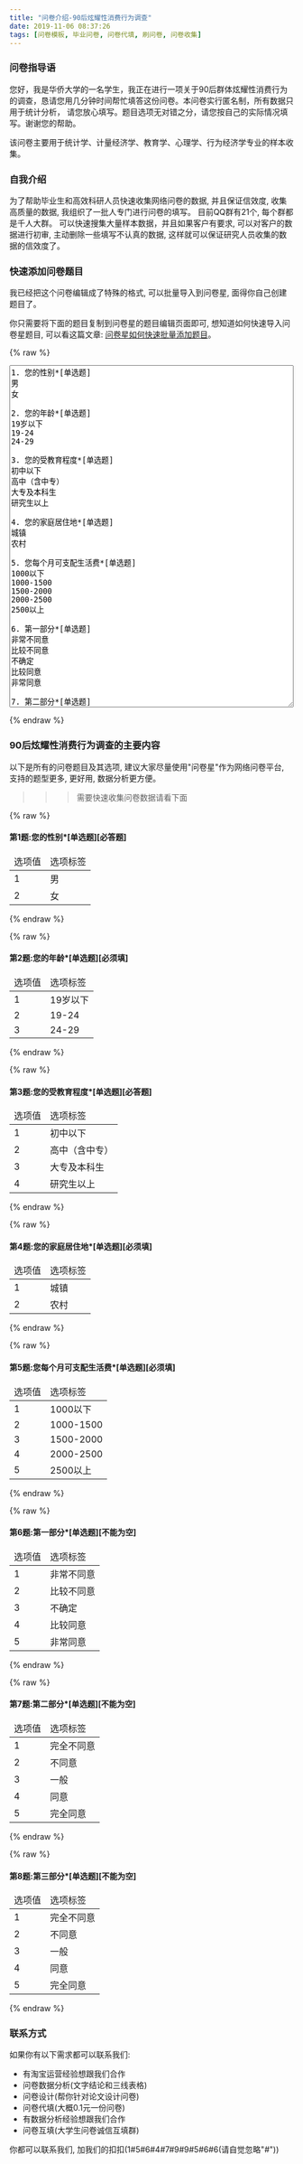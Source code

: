 ```yaml
---
title: "问卷介绍-90后炫耀性消费行为调查"
date: 2019-11-06 08:37:26
tags: [问卷模板, 毕业问卷, 问卷代填, 刷问卷, 问卷收集]
---
```


### 问卷指导语

您好，我是华侨大学的一名学生，我正在进行一项关于90后群体炫耀性消费行为的调查，恳请您用几分钟时间帮忙填答这份问卷。本问卷实行匿名制，所有数据只用于统计分析， 请您放心填写。题目选项无对错之分，请您按自己的实际情况填写。谢谢您的帮助。

该问卷主要用于统计学、计量经济学、教育学、心理学、行为经济学专业的样本收集。

<!-- more -->


### 自我介绍

为了帮助毕业生和高效科研人员快速收集网络问卷的数据, 并且保证信效度, 收集高质量的数据, 我组织了一批人专门进行问卷的填写。
目前QQ群有21个, 每个群都是千人大群。 可以快速搜集大量样本数据，并且如果客户有要求, 可以对客户的数据进行初审, 
主动删除一些填写不认真的数据, 这样就可以保证研究人员收集的数据的信效度了。



### 快速添加问卷题目

我已经把这个问卷编辑成了特殊的格式, 可以批量导入到问卷星, 面得你自己创建题目了。

你只需要将下面的题目复制到问卷星的题目编辑页面即可, 想知道如何快速导入问卷星题目, 可以看这篇文章: [问卷星如何快速批量添加题目](https://mlln.cn/2019/06/01/%E9%97%AE%E5%8D%B7%E6%98%9F%E5%A6%82%E4%BD%95%E5%BF%AB%E9%80%9F%E6%B7%BB%E5%8A%A0%E6%89%B9%E9%87%8F%E9%A2%98%E7%9B%AE/index.html)。

{% raw %}
<textarea rows="40" style="width: 100%;">1. 您的性别*[单选题]
男
女

2. 您的年龄*[单选题]
19岁以下
19-24
24-29

3. 您的受教育程度*[单选题]
初中以下
高中（含中专）
大专及本科生
研究生以上

4. 您的家庭居住地*[单选题]
城镇
农村

5. 您每个月可支配生活费*[单选题]
1000以下
1000-1500
1500-2000
2000-2500
2500以上

6. 第一部分*[单选题]
非常不同意
比较不同意
不确定
比较同意
非常同意

7. 第二部分*[单选题]
完全不同意
不同意
一般
同意
完全同意

8. 第三部分*[单选题]
完全不同意
不同意
一般
同意
完全同意</textarea>
{% endraw %}

### 90后炫耀性消费行为调查的主要内容

以下是所有的问卷题目及其选项, 建议大家尽量使用"问卷星"作为网络问卷平台, 支持的题型更多, 更好用, 数据分析更方便。

>>> 需要快速收集问卷数据请看下面


{% raw %}
<div class="qitem">
<h4>第1题:您的性别*[单选题][必答题]</h4>

<table class="table">
<thead>
<tr><td>选项值</td><td>选项标签</td></tr>
</thead>
<tbody>
<tr><td>1</td><td>男</td></tr>
<tr><td>2</td><td>女</td></tr>
</tbody>
</table>

</div>
{% endraw %}


{% raw %}
<div class="qitem">
<h4>第2题:您的年龄*[单选题][必须填]</h4>

<table class="table">
<thead>
<tr><td>选项值</td><td>选项标签</td></tr>
</thead>
<tbody>
<tr><td>1</td><td>19岁以下</td></tr>
<tr><td>2</td><td>19-24</td></tr>
<tr><td>3</td><td>24-29</td></tr>
</tbody>
</table>

</div>
{% endraw %}


{% raw %}
<div class="qitem">
<h4>第3题:您的受教育程度*[单选题][必答题]</h4>

<table class="table">
<thead>
<tr><td>选项值</td><td>选项标签</td></tr>
</thead>
<tbody>
<tr><td>1</td><td>初中以下</td></tr>
<tr><td>2</td><td>高中（含中专）</td></tr>
<tr><td>3</td><td>大专及本科生</td></tr>
<tr><td>4</td><td>研究生以上</td></tr>
</tbody>
</table>

</div>
{% endraw %}


{% raw %}
<div class="qitem">
<h4>第4题:您的家庭居住地*[单选题][必须填]</h4>

<table class="table">
<thead>
<tr><td>选项值</td><td>选项标签</td></tr>
</thead>
<tbody>
<tr><td>1</td><td>城镇</td></tr>
<tr><td>2</td><td>农村</td></tr>
</tbody>
</table>

</div>
{% endraw %}


{% raw %}
<div class="qitem">
<h4>第5题:您每个月可支配生活费*[单选题][必须填]</h4>

<table class="table">
<thead>
<tr><td>选项值</td><td>选项标签</td></tr>
</thead>
<tbody>
<tr><td>1</td><td>1000以下</td></tr>
<tr><td>2</td><td>1000-1500</td></tr>
<tr><td>3</td><td>1500-2000</td></tr>
<tr><td>4</td><td>2000-2500</td></tr>
<tr><td>5</td><td>2500以上</td></tr>
</tbody>
</table>

</div>
{% endraw %}


{% raw %}
<div class="qitem">
<h4>第6题:第一部分*[单选题][不能为空]</h4>

<table class="table">
<thead>
<tr><td>选项值</td><td>选项标签</td></tr>
</thead>
<tbody>
<tr><td>1</td><td>非常不同意</td></tr>
<tr><td>2</td><td>比较不同意</td></tr>
<tr><td>3</td><td>不确定</td></tr>
<tr><td>4</td><td>比较同意</td></tr>
<tr><td>5</td><td>非常同意</td></tr>
</tbody>
</table>

</div>
{% endraw %}


{% raw %}
<div class="qitem">
<h4>第7题:第二部分*[单选题][不能为空]</h4>

<table class="table">
<thead>
<tr><td>选项值</td><td>选项标签</td></tr>
</thead>
<tbody>
<tr><td>1</td><td>完全不同意</td></tr>
<tr><td>2</td><td>不同意</td></tr>
<tr><td>3</td><td>一般</td></tr>
<tr><td>4</td><td>同意</td></tr>
<tr><td>5</td><td>完全同意</td></tr>
</tbody>
</table>

</div>
{% endraw %}


{% raw %}
<div class="qitem">
<h4>第8题:第三部分*[单选题][不能为空]</h4>

<table class="table">
<thead>
<tr><td>选项值</td><td>选项标签</td></tr>
</thead>
<tbody>
<tr><td>1</td><td>完全不同意</td></tr>
<tr><td>2</td><td>不同意</td></tr>
<tr><td>3</td><td>一般</td></tr>
<tr><td>4</td><td>同意</td></tr>
<tr><td>5</td><td>完全同意</td></tr>
</tbody>
</table>

</div>
{% endraw %}



<!-- ---
title: 心理教育医学的问卷免费下载
date: 2019-05-23 08:59:15
tags: [问卷星, 问卷网, 问卷下载, 问卷互填, 问卷设计, 问卷模板, 毕业问卷, 问卷数据分析, 问卷代填, ]
--- -->

### 联系方式
 
如果你有以下需求都可以联系我们:

- 有淘宝运营经验想跟我们合作
- 问卷数据分析(文字结论和三线表格)
- 问卷设计(帮你针对论文设计问卷)
- 问卷代填(大概0.1元一份问卷)
- 有数据分析经验想跟我们合作
- 问卷互填(大学生问卷诚信互填群)

你都可以联系我们, 加我们的扣扣(1#5#6#4#7#9#9#5#6#6(请自觉忽略"#"))
